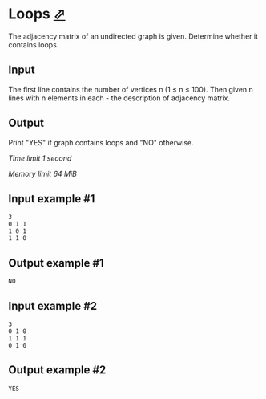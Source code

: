 # Loops [⬀](https://www.e-olymp.com/en/contests/9060/problems/78606)

The adjacency matrix of an undirected graph is given. Determine whether it contains loops.

## Input

The first line contains the number of vertices n (1 ≤ n ≤ 100). Then given n lines with n elements in each - the description of adjacency matrix.

## Output

Print "YES" if graph contains loops and "NO" otherwise.

_Time limit 1 second_

_Memory limit 64 MiB_

## Input example #1
```
3
0 1 1
1 0 1
1 1 0
```

## Output example #1
```
NO
```

## Input example #2
```
3
0 1 0
1 1 1
0 1 0
```

## Output example #2
```
YES
```